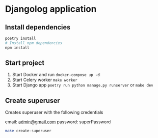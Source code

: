 # Djangolog application

## Install dependencies

```bash
poetry install
# Install npm dependencies
npm install
```

## Start project

1. Start Docker and run `docker-compose up -d`
2. Start Celery worker `make worker`
3. Start Django app `poetry run python manage.py runserver` or `make dev`

## Create superuser

Creates superuser with the following credentials

email: admin@gmail.com
password: superPassword

```bash
make create-superuser
```

